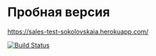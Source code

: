 # Пробная версия

https://sales-test-sokolovskaia.herokuapp.com/


[![Build Status](https://travis-ci.org/Sokolovskaia/Sales_test.svg?branch=master)](https://travis-ci.org/Sokolovskaia/Sales_test)